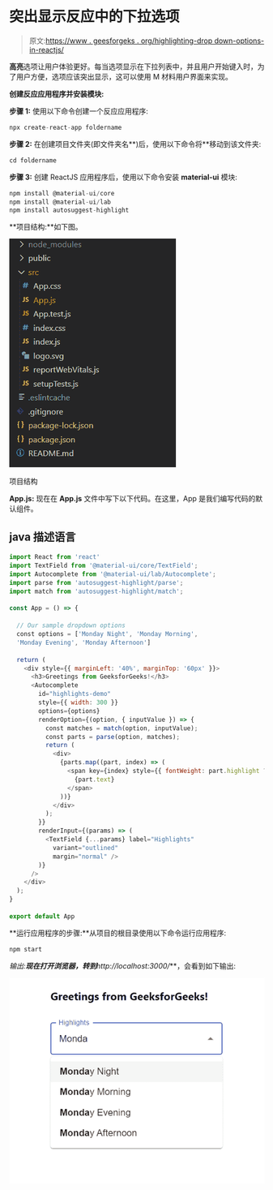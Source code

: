 # 突出显示反应中的下拉选项

> 原文:[https://www . geesforgeks . org/highlighting-drop down-options-in-reactjs/](https://www.geeksforgeeks.org/highlighting-dropdown-options-in-reactjs/)

**高亮**选项让用户体验更好。每当选项显示在下拉列表中，并且用户开始键入时，为了用户方便，选项应该突出显示，这可以使用 M 材料用户界面来实现。

**创建反应应用程序并安装模块:**

**步骤 1:** 使用以下命令创建一个反应应用程序:

```jsx
npx create-react-app foldername
```

**步骤 2:** 在创建项目文件夹(即文件夹名**)后，使用以下命令将**移动到该文件夹:

```jsx
cd foldername
```

**步骤 3:** 创建 ReactJS 应用程序后，使用以下命令安装 **material-ui** 模块:

```jsx
npm install @material-ui/core
npm install @material-ui/lab
npm install autosuggest-highlight
```

**项目结构:**如下图。

![](img/f04ae0d8b722a9fff0bd9bd138b29c23.png)

项目结构

**App.js:** 现在在 **App.js** 文件中写下以下代码。在这里，App 是我们编写代码的默认组件。

## java 描述语言

```jsx
import React from 'react'
import TextField from '@material-ui/core/TextField';
import Autocomplete from '@material-ui/lab/Autocomplete';
import parse from 'autosuggest-highlight/parse';
import match from 'autosuggest-highlight/match';

const App = () => {

  // Our sample dropdown options
  const options = ['Monday Night', 'Monday Morning', 
  'Monday Evening', 'Monday Afternoon']

  return (
    <div style={{ marginLeft: '40%', marginTop: '60px' }}>
      <h3>Greetings from GeeksforGeeks!</h3>
      <Autocomplete
        id="highlights-demo"
        style={{ width: 300 }}
        options={options}
        renderOption={(option, { inputValue }) => {
          const matches = match(option, inputValue);
          const parts = parse(option, matches);
          return (
            <div>
              {parts.map((part, index) => (
                <span key={index} style={{ fontWeight: part.highlight ? 700 : 400 }}>
                  {part.text}
                </span>
              ))}
            </div>
          );
        }}
        renderInput={(params) => (
          <TextField {...params} label="Highlights"
            variant="outlined"
            margin="normal" />
        )}
      />
    </div>
  );
}

export default App
```

**运行应用程序的步骤:**从项目的根目录使用以下命令运行应用程序:

```jsx
npm start
```

**输出:**现在打开浏览器，转到***http://localhost:3000/***，会看到如下输出:

![](img/27c46fda77faf8d30896238435fd94bf.png)